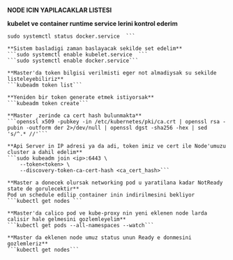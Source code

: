 **NODE ICIN YAPILACAKLAR LISTESI**  

**kubelet ve container runtime service lerini kontrol ederim**  
```sudo systemctl status kubelet.service  
sudo systemctl status docker.service  ```

**Sistem basladigi zaman baslayacak sekilde set edelim**  
```sudo systemctl enable kubelet.service  ```
```sudo systemctl enable docker.service```

**Master'da token bilgisi verilmisti eger not almadiysak su sekilde listeleyebiliriz**
```kubeadm token list```

**Yeniden bir token generate etmek istiyorsak**   
```kubeadm token create```

**Master ¸zerinde ca cert hash bulunmakta**  
```openssl x509 -pubkey -in /etc/kubernetes/pki/ca.crt | openssl rsa -pubin -outform der 2>/dev/null | openssl dgst -sha256 -hex | sed 's/^.* //'```

**Api Server in IP adresi ya da adi, token imiz ve cert ile Node'umuzu cluster a dahil edelim**  
```sudo kubeadm join <ip>:6443 \
    --token<token> \
    --discovery-token-ca-cert-hash <ca_cert_hash>```

**Master a donecek olursak networking pod u yaratilana kadar NotReady state de gorulecektir**  
Pod un schedule edilip container inin indirilmesini bekliyor  
```kubectl get nodes ```

**Master'da calico pod ve kube-proxy nin yeni eklenen node larda calisir hale gelmesini gozlemleyelim**  
```kubectl get pods --all-namespaces --watch```

**Master da eklenen node umuz status unun Ready e donmesini gozlemleriz**  
```kubectl get nodes```